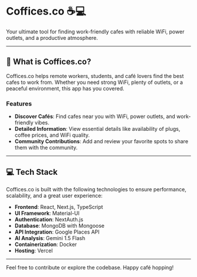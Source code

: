 # Coffices.co ☕💻

Your ultimate tool for finding work-friendly cafes with reliable WiFi, power outlets, and a productive atmosphere.

---

## 🚀 What is Coffices.co?

Coffices.co helps remote workers, students, and café lovers find the best cafes to work from. Whether you need strong WiFi, plenty of outlets, or a peaceful environment, this app has you covered.

### Features

- **Discover Cafés**: Find cafes near you with WiFi, power outlets, and work-friendly vibes.
- **Detailed Information**: View essential details like availability of plugs, coffee prices, and WiFi quality.
- **Community Contributions**: Add and review your favorite spots to share them with the community.

---

## 💻 Tech Stack

Coffices.co is built with the following technologies to ensure performance, scalability, and a great user experience:

- **Frontend**: React, Next.js, TypeScript
- **UI Framework**: Material-UI
- **Authentication**: NextAuth.js
- **Database**: MongoDB with Mongoose
- **API Integration**: Google Places API
- **AI Analysis**: Gemini 1.5 Flash
- **Containerization**: Docker
- **Hosting**: Vercel

---

Feel free to contribute or explore the codebase. Happy café hopping!
